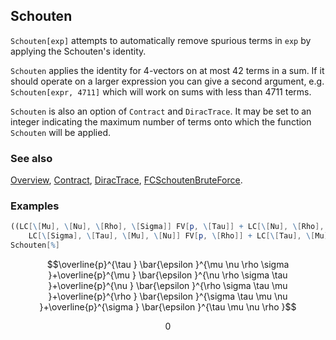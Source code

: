 ## Schouten

`Schouten[exp]` attempts to automatically remove spurious terms in `exp` by applying the Schouten's identity.

`Schouten` applies the identity for $4$-vectors on at most $42$ terms in a sum. If it should operate on a larger expression you can give a second argument, e.g. `Schouten[expr, 4711]` which will work on sums with less than $4711$ terms.

`Schouten` is also an option of `Contract` and `DiracTrace`. It may be set to an integer indicating the maximum number of terms onto which the function `Schouten` will be applied.

### See also

[Overview](Extra/FeynCalc.md), [Contract](Contract.md), [DiracTrace](DiracTrace.md), [FCSchoutenBruteForce](FCSchoutenBruteForce.md).

### Examples

```mathematica
((LC[\[Mu], \[Nu], \[Rho], \[Sigma]] FV[p, \[Tau]] + LC[\[Nu], \[Rho], \[Sigma], \[Tau]] FV[p, \[Mu]] + LC[\[Rho], \[Sigma], \[Tau], \[Mu]] FV[p, \[Nu]] + 
    LC[\[Sigma], \[Tau], \[Mu], \[Nu]] FV[p, \[Rho]] + LC[\[Tau], \[Mu], \[Nu], \[Rho]] FV[p, \[Sigma]]))
Schouten[%]
```

$$\overline{p}^{\tau } \bar{\epsilon }^{\mu \nu \rho \sigma }+\overline{p}^{\mu } \bar{\epsilon }^{\nu \rho \sigma \tau }+\overline{p}^{\nu } \bar{\epsilon }^{\rho \sigma \tau \mu }+\overline{p}^{\rho } \bar{\epsilon }^{\sigma \tau \mu \nu }+\overline{p}^{\sigma } \bar{\epsilon }^{\tau \mu \nu \rho }$$

$$0$$